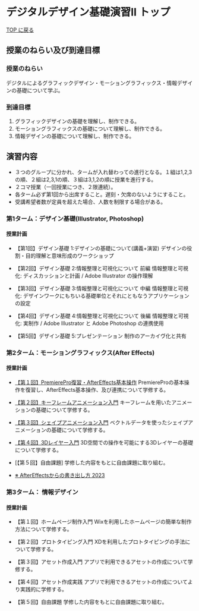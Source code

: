 # デジタルデザイン基礎演習II トップ

[TOP に戻る](../../index.md)

## 授業のねらい及び到達目標
### 授業のねらい
デジタルによるグラフィックデザイン・モーショングラフィックス・情報デザインの基礎について学ぶ。


### 到達目標
1. グラフィックデザインの基礎を理解し、制作できる。
2. モーショングラフィックスの基礎について理解し、制作できる。
3. 情報デザインの基礎について理解し、制作できる。

## 演習内容
- ３つのグループに分かれ、タームが入れ替わっての進行となる。１組は1,2,3の順、２組は2,3,1の順、３組は3,1,2の順に授業を進行する。
- ２コマ授業（一回授業につき、２限連続）。
- 各ターム必ず第1回から出席すること。遅刻・欠席のないようにすること。
- 受講希望者数が定員を超えた場合、人数を制限する場合がある。

### 第1ターム：デザイン基礎(Illustrator, Photoshop)
#### 授業計画
- 【第1回】デザイン基礎 1:デザインの基礎について(講義+演習)
デザインの役割・目的理解と意味形成のワークショップ

- 【第2回】デザイン基礎 2:情報整理と可視化について 前編
情報整理と可視化: ディスカッションと計画 / Adobe Illustrator の操作理解

- 【第3回】デザイン基礎 3:情報整理と可視化について 中編
情報整理と可視化: デザインワークにもちいる基礎単位とそれにともなうアプリケーションの設定

- 【第4回】デザイン基礎 4:情報整理と可視化について 後編
情報整理と可視化: 実制作 / Adobe Illustrator と Adobe Photoshop の連携使用

- 【第5回】デザイン基礎 5:プレゼンテーション
制作のアーカイヴ化と共有

### 第2ターム：モーショングラフィックス(After Effects)
#### 授業計画
- [【第１回】PremierePro復習・AfterEffects基本操作](./dd2_01.md)
PremiereProの基本操作を復習し、AfterEffects基本操作、及び連携について学修する。

- [【第２回】キーフレームアニメーション入門](./dd2_02.md)
キーフレームを用いたアニメーションの基礎について学修する。

- [【第３回】シェイプアニメーション入門](./dd2_03.md)
ベクトルデータを使ったシェイプアニメーションの基礎について学修する。


- [【第４回】3Dレイヤー入門](./dd2_04.md)
3D空間での操作を可能にする3Dレイヤーの基礎について学修する。

- [【第５回】自由課題]
学修した内容をもとに自由課題に取り組む。

- [※ AfterEffectsからの書き出し方 2023](./dd2_ae_rendering.md)

### 第3ターム： 情報デザイン
#### 授業計画
- 【第１回】ホームページ制作入門
Wixを利用したホームページの簡単な制作方法について学修する。

- 【第２回】プロトタイピング入門
XDを利用したプロトタイピングの手法について学修する。

- 【第３回】アセット作成入門
アプリで利用できるアセットの作成について学修する。

- 【第４回】アセット作成実践
アプリで利用できるアセットの作成についてより実践的に学修する。

- 【第５回】自由課題
学修した内容をもとに自由課題に取り組む。